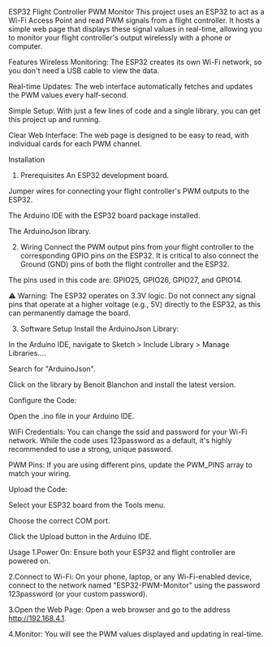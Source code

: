 ESP32 Flight Controller PWM Monitor
This project uses an ESP32 to act as a Wi-Fi Access Point and read PWM signals from a flight controller. It hosts a simple web page that displays these signal values in real-time, allowing you to monitor your flight controller's output wirelessly with a phone or computer.

Features
Wireless Monitoring: The ESP32 creates its own Wi-Fi network, so you don't need a USB cable to view the data.

Real-time Updates: The web interface automatically fetches and updates the PWM values every half-second.

Simple Setup: With just a few lines of code and a single library, you can get this project up and running.

Clear Web Interface: The web page is designed to be easy to read, with individual cards for each PWM channel.

Installation
1. Prerequisites
An ESP32 development board.

Jumper wires for connecting your flight controller's PWM outputs to the ESP32.

The Arduino IDE with the ESP32 board package installed.

The ArduinoJson library.

2. Wiring
Connect the PWM output pins from your flight controller to the corresponding GPIO pins on the ESP32. It is critical to also connect the Ground (GND) pins of both the flight controller and the ESP32.

The pins used in this code are: GPIO25, GPIO26, GPIO27, and GPIO14.

⚠️ Warning: The ESP32 operates on 3.3V logic. Do not connect any signal pins that operate at a higher voltage (e.g., 5V) directly to the ESP32, as this can permanently damage the board.

3. Software Setup
Install the ArduinoJson Library:

In the Arduino IDE, navigate to Sketch > Include Library > Manage Libraries....

Search for "ArduinoJson".

Click on the library by Benoit Blanchon and install the latest version.

Configure the Code:

Open the .ino file in your Arduino IDE.

WiFi Credentials: You can change the ssid and password for your Wi-Fi network. While the code uses 123password as a default, it's highly recommended to use a strong, unique password.

PWM Pins: If you are using different pins, update the PWM_PINS array to match your wiring.

Upload the Code:

Select your ESP32 board from the Tools menu.

Choose the correct COM port.

Click the Upload button in the Arduino IDE.

Usage
1.Power On: Ensure both your ESP32 and flight controller are powered on.

2.Connect to Wi-Fi: On your phone, laptop, or any Wi-Fi-enabled device, connect to the network named "ESP32-PWM-Monitor" using the password 123password (or your custom password).

3.Open the Web Page: Open a web browser and go to the address http://192.168.4.1.

4.Monitor: You will see the PWM values displayed and updating in real-time.
